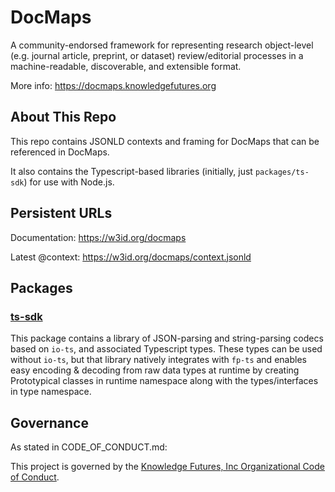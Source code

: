 # DocMaps

A community-endorsed framework for representing research object-level (e.g. journal article, preprint, or dataset) review/editorial processes in a machine-readable, discoverable, and extensible format.

More info: https://docmaps.knowledgefutures.org

## About This Repo

This repo contains JSONLD contexts and framing for DocMaps that can be referenced in DocMaps.

It also contains the Typescript-based libraries (initially, just `packages/ts-sdk`) for use with Node.js.

## Persistent URLs

Documentation: https://w3id.org/docmaps

Latest @context: https://w3id.org/docmaps/context.jsonld

## Packages

### [ts-sdk](/packages/ts-sdk)

This package contains a library of JSON-parsing and string-parsing codecs based on
`io-ts`, and associated Typescript types. These types can be used without `io-ts`, but
that library natively integrates with `fp-ts` and enables easy encoding & decoding
from raw data types at runtime by creating Prototypical classes in runtime namespace
along with the types/interfaces in type namespace.

## Governance

As stated in CODE_OF_CONDUCT.md:

This project is governed by the [Knowledge Futures, Inc Organizational Code of Conduct](https://github.com/knowledgefutures/general/blob/master/CODE_OF_CONDUCT.md).
